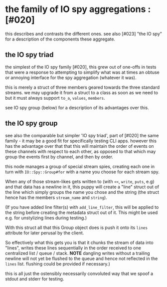 # the family of IO spy aggregations :[#020]

this describes and contrasts the different ones. see also [#023] "the IO
spy" for a description of the components these aggregate.


## the IO spy triad

the simplest of the IO spy family [#020], this grew out of one-offs in tests
that were a response to attempting to simplify what was at times an obtuse
or annoying interface for the spy aggregation (whatever it was).

this is merely a struct of three members geared towards the three standard
streams. we may upgrade it from a struct to a class as soon as we need to
but it must always support `to_a`, `values`, `members`.

see IO spy group (below) for a description of its advantages over this.


## the IO spy group

see also the comparable but simpler 'IO spy triad', part of [#020] the same
family - it may be a good fit for specifically testing CLI apps.
however this has the advantage over that that this will maintain the order
of events on these channels with respect to each other, as opposed to
that which may group the events first by channel, and then by order.

this node manages a group of special stream spies, creating each one in turn
with `IO::Spy::Group#for` with a name you choose for each stream spy.

When any of those stream-likes gets written to (with `<<`, `write`, `puts`,
e.g) and that data has a newline in it, this puppy will create a "line"
struct out of the line which simply groups the name you chose
and the string (the struct hence has the members `stream_name` and `string`).

(If you have added line filter(s) with `add_line_filter`, this will be
applied to the string before creating the metadata struct out of it.
This might be used e.g. for unstylizing lines during testing.)

With this struct all that this Group object does is push it onto its
`lines` attribute for later perusal by the client.

So effectively what this gets you is that it chunks the stream of data
into "lines", writes these lines sequentially in the order received to
one centralized list / queue / stack.  **NOTE** dangling writes without
a trailing newline will not yet be flushed to the queue and hence
not reflected in the `lines` list. flushing could be provided if necessary.)

this is all just the ostensibly necessarily convoluted way that we spoof a
stdout and stderr for testing.
